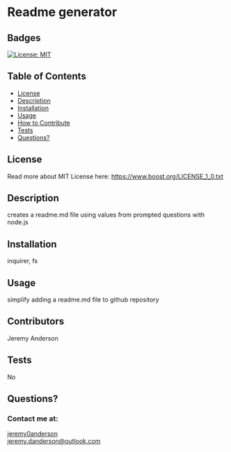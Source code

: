 # Readme generator
  ## Badges
  [![License: MIT](https://img.shields.io/badge/License-MIT-yellow.svg)](https://opensource.org/licenses/MIT)
  ## Table of Contents
  * [License](#license)
  * [Description](#description)
  * [Installation](#installation)
  * [Usage](#usage)
  * [How to Contribute](#how-to-contribute)
  * [Tests](#tests)
  * [Questions?](#questions)
  ## License
  Read more about MIT License here: https://www.boost.org/LICENSE_1_0.txt
  ## Description
  creates a readme.md file using values from prompted questions with node.js 
  ## Installation
  inquirer, fs
  ## Usage
  simplify adding a readme.md file to github repository
  ## Contributors 
  Jeremy Anderson
  ## Tests
  No
  ## Questions?
  ### Contact me at: 
  [jeremy0anderson](https://github.com/jeremy0anderson)  
  jeremy.danderson@outlook.com